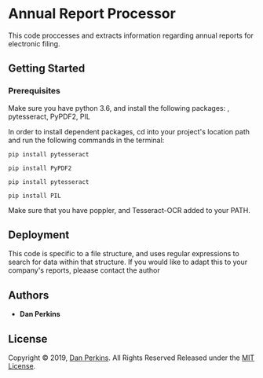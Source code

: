 # Annual Report Processor

This code proccesses and extracts information regarding annual reports for electronic filing. 


## Getting Started
### Prerequisites

Make sure you have python 3.6, and install the following packages: , pytesseract, PyPDF2, PIL

In order to install dependent packages, cd into your project's location path and run the following commands in the terminal:
```
pip install pytesseract
```
```
pip install PyPDF2
```
```
pip install pytesseract
```
```
pip install PIL
```
Make sure that you have poppler, and Tesseract-OCR added to your PATH.

## Deployment

This code is specific to a file structure, and uses regular expressions to search for data within that structure. If you would like to adapt this to your company's reports, pleaase contact the author

## Authors

* **Dan Perkins**


## License

Copyright © 2019, [Dan Perkins](https://github.com/dgp3sy). All Rights Reserved
Released under the [MIT License](LICENSE).

